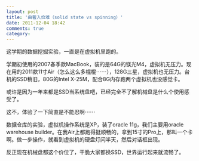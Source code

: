 ```yaml
---
layout: post
title: '由奢入俭难（solid state vs spinning）'
date: 2011-12-04 18:42
comments: true
category: 
---
```

    

这学期的数据挖掘实验，一直是在虚拟机里跑的。

学期初使用的2007春季款MacBook，装的是64G的镁光M4，虚拟机无压力。现在用的2011款11寸Air（怎么这么多棍棍⋯⋯），128G三星，虚拟机也无压力。台机的SSD稍旧，80G的Intel X-25M，配合8G内存跑两个虚拟机也没感觉卡。

或许是因为一年来都是SSD当系统盘吧，已经完全不了解机械盘是什么个使用感受了。

这不，体验了一下简直是不能忍啊⋯⋯

数据仓库的实验，虚拟机操作系统是XP，装了oracle 11g，我们主要用oracle warehouse builder。在我Air上都跑得挺顺畅的，拿到15寸的Pro上，那叫一个卡啊。做一步操作，就看到虚拟机的硬盘灯闪半天，然后对话框出现。

反正现在机械盘都这个价位了，干脆大家都换SSD，世界运行起来就流畅了。
